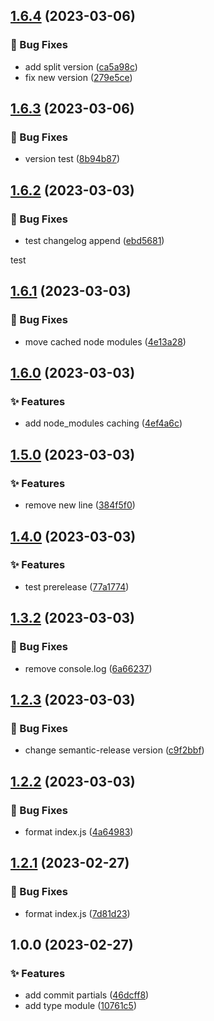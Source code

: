 ## [1.6.4](https://github.com/matejgerek/semantic-release/compare/v1.6.3...v1.6.4) (2023-03-06)


### :bug: Bug Fixes

* add split version ([ca5a98c](https://github.com/matejgerek/semantic-release/commit/ca5a98c298c657969bdb70f09068e620299f0a73))
* fix new version ([279e5ce](https://github.com/matejgerek/semantic-release/commit/279e5ce206735b76b9e614e072e23bf4747bc78b))

## [1.6.3](https://github.com/matejgerek/semantic-release/compare/v1.6.2...v1.6.3) (2023-03-06)


### :bug: Bug Fixes

* version test ([8b94b87](https://github.com/matejgerek/semantic-release/commit/8b94b87956b82cbe4a8af0bcd2fe0ed841639145))

## [1.6.2](https://github.com/matejgerek/semantic-release/compare/v1.6.1...v1.6.2) (2023-03-03)


### :bug: Bug Fixes

* test changelog append ([ebd5681](https://github.com/matejgerek/semantic-release/commit/ebd56817cd6d24c3376fa7c0614e74eef072820a))

test

## [1.6.1](https://github.com/matejgerek/semantic-release/compare/v1.6.0...v1.6.1) (2023-03-03)


### :bug: Bug Fixes

* move cached node modules ([4e13a28](https://github.com/matejgerek/semantic-release/commit/4e13a28c251ce6b30bfac9aeb41f95233780c957))

## [1.6.0](https://github.com/matejgerek/semantic-release/compare/v1.5.0...v1.6.0) (2023-03-03)


### :sparkles: Features

* add node_modules caching ([4ef4a6c](https://github.com/matejgerek/semantic-release/commit/4ef4a6c9cd4bdf1f3f9f6bcae7ef4fda59a616f7))

## [1.5.0](https://github.com/matejgerek/semantic-release/compare/v1.4.0...v1.5.0) (2023-03-03)


### :sparkles: Features

* remove new line ([384f5f0](https://github.com/matejgerek/semantic-release/commit/384f5f060d22de02e0f83fcfff4218f1c72baa0e))

## [1.4.0](https://github.com/matejgerek/semantic-release/compare/v1.3.2...v1.4.0) (2023-03-03)


### :sparkles: Features

* test prerelease ([77a1774](https://github.com/matejgerek/semantic-release/commit/77a17741dc8da4f1a9b05cc8cc5de953397740f4))

## [1.3.2](https://github.com/matejgerek/semantic-release/compare/v1.3.1...v1.3.2) (2023-03-03)


### :bug: Bug Fixes

* remove console.log ([6a66237](https://github.com/matejgerek/semantic-release/commit/6a662373334456a9d4db7086865965d6423b5241))

## [1.2.3](https://github.com/matejgerek/semantic-release/compare/v1.2.2...v1.2.3) (2023-03-03)


### :bug: Bug Fixes

* change semantic-release version ([c9f2bbf](https://github.com/matejgerek/semantic-release/commit/c9f2bbf9b999241778932ddc7cabdae29ac24ebb))

## [1.2.2](https://github.com/matejgerek/semantic-release/compare/v1.2.1...v1.2.2) (2023-03-03)


### :bug: Bug Fixes

* format index.js ([4a64983](https://github.com/matejgerek/semantic-release/commit/4a6498312dfd53b5709f4cd3f8c741681b91c99b))

## [1.2.1](https://github.com/matejgerek/semantic-release/compare/v1.2.0...v1.2.1) (2023-02-27)


### :bug: Bug Fixes

* format index.js ([7d81d23](https://github.com/matejgerek/semantic-release/commit/7d81d230cdd1b6eae3221304d93125d53ea380e7))

## 1.0.0 (2023-02-27)


### :sparkles: Features

* add commit partials ([46dcff8](https://github.com/matejgerek/semantic-release/commit/46dcff83731a867a3e5fc45bdebad6f1937d7ab2))
* add type module ([10761c5](https://github.com/matejgerek/semantic-release/commit/10761c5d9bb20ce983805487093369cc84077bab))
